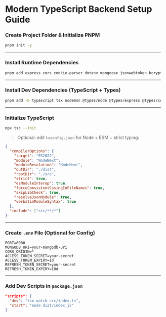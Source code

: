 
# Modern TypeScript Backend Setup Guide

### Create Project Folder & Initialize PNPM
```bash
pnpm init -y
```

---

### Install Runtime Dependencies

```bash
pnpm add express cors cookie-parser dotenv mongoose jsonwebtoken bcrypt
```

---

### Install Dev Dependencies (TypeScript + Types)

```bash
pnpm add -D typescript tsx nodemon @types/node @types/express @types/cors @types/cookie-parser prettier
```

---

### Initialize TypeScript

```bash
npx tsc --init
```

> Optional: edit `tsconfig.json` for Node + ESM + strict typing:

```json
{
  "compilerOptions": {
    "target": "ES2022",
    "module": "NodeNext",
    "moduleResolution": "NodeNext",
    "outDir": "./dist",
    "rootDir": "./src",
    "strict": true,
    "esModuleInterop": true,
    "forceConsistentCasingInFileNames": true,
    "skipLibCheck": true,
    "resolveJsonModule": true,
    "verbatimModuleSyntax": true
  },
  "include": ["src/**/*"]
}
```

---

### Create `.env` File (Optional for Config)

```env
PORT=8000
MONGODB_URI=your-mongodb-uri
CORS_ORIGIN=*
ACCESS_TOKEN_SECRET=your-secret
ACCESS_TOKEN_EXPIRY=1d
REFRESH_TOKEN_SECRET=your-secret
REFRESH_TOKEN_EXPIRY=10d
```

---

### Add Dev Scripts in `package.json`

```json
"scripts": {
  "dev": "tsx watch src/index.ts",
  "start": "node dist/index.js"
}
```


